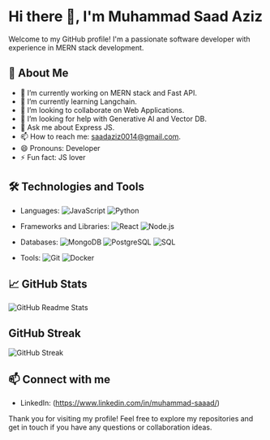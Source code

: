 # Hi there 👋, I'm Muhammad Saad Aziz

Welcome to my GitHub profile! I'm a passionate software developer with experience in MERN stack development.

## 🚀 About Me

- 🔭 I’m currently working on MERN stack and Fast API.
- 🌱 I’m currently learning Langchain.
- 👯 I’m looking to collaborate on Web Applications.
- 🤔 I’m looking for help with Generative AI and Vector DB.
- 💬 Ask me about Express JS.
- 📫 How to reach me: saadaziz0014@gmail.com.
- 😄 Pronouns: Developer
- ⚡ Fun fact: JS lover

## 🛠️ Technologies and Tools

- Languages: ![JavaScript](https://img.shields.io/badge/-JavaScript-F7DF1E?style=flat&logo=javascript&logoColor=white) ![Python](https://img.shields.io/badge/-Python-3776AB?style=flat&logo=python&logoColor=white)
- Frameworks and Libraries: ![React](https://img.shields.io/badge/-React-61DAFB?style=flat&logo=react&logoColor=white) ![Node.js](https://img.shields.io/badge/-Node.js-339933?style=flat&logo=node.js&logoColor=white)
- Databases: ![MongoDB](https://img.shields.io/badge/-MongoDB-47A248?style=flat&logo=mongodb&logoColor=white) ![PostgreSQL](https://img.shields.io/badge/-PostgreSQL-336791?style=flat&logo=postgresql&logoColor=white) ![SQL](https://img.shields.io/badge/-SQL-4479A1?style=flat&logo=sql&logoColor=white)

- Tools: ![Git](https://img.shields.io/badge/-Git-F05032?style=flat&logo=git&logoColor=white) ![Docker](https://img.shields.io/badge/-Docker-2496ED?style=flat&logo=docker&logoColor=white)

## 📈 GitHub Stats

![GitHub Readme Stats](https://github-readme-stats.vercel.app/api?username=saadaziz0014&show_icons=true&theme=radical)

## GitHub Streak

![GitHub Streak](https://github-readme-streak-stats.herokuapp.com/?user=saadaziz0014)

## 📫 Connect with me

- LinkedIn: (https://www.linkedin.com/in/muhammad-saaad/)


Thank you for visiting my profile! Feel free to explore my repositories and get in touch if you have any questions or collaboration ideas.

